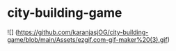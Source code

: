 # city-building-game
![]
(https://github.com/karanjasjOG/city-building-game/blob/main/Assets/ezgif.com-gif-maker%20(3).gif)
